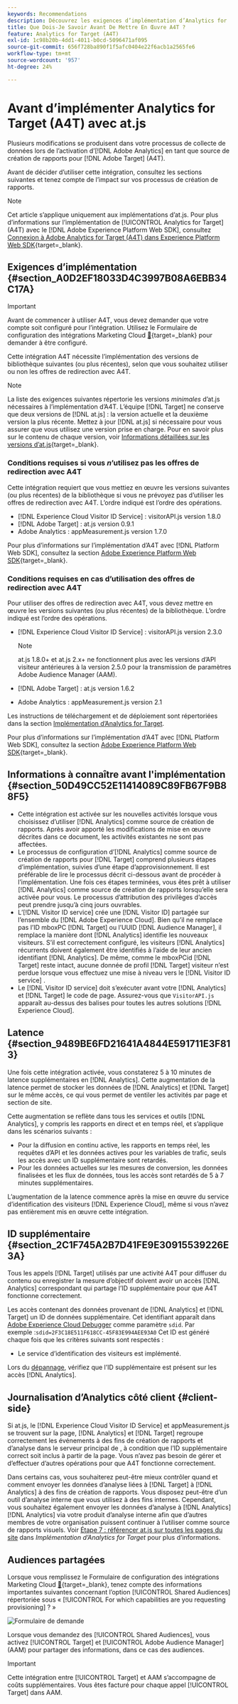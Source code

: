 ```yaml
---
keywords: Recommendations
description: Découvrez les exigences d’implémentation d’Analytics for  [!DNL Target] (A4T) et les éléments à prendre en compte avant d’implémenter cette intégration.
title: Que Dois-Je Savoir Avant De Mettre En Œuvre A4T ?
feature: Analytics for Target (A4T)
exl-id: 1c98b20b-4dd1-4011-b0cd-5096471af095
source-git-commit: 656f728ba890f1f5afc0404e22f6acb1a2565fe6
workflow-type: tm+mt
source-wordcount: '957'
ht-degree: 24%

---
```


# Avant d’implémenter Analytics for Target (A4T) avec at.js

Plusieurs modifications se produisent dans votre processus de collecte de données lors de l’activation d’[!DNL Adobe Analytics] en tant que source de création de rapports pour [!DNL Adobe Target] (A4T).

Avant de décider d’utiliser cette intégration, consultez les sections suivantes et tenez compte de l’impact sur vos processus de création de rapports.

>[!NOTE]
>
>Cet article s’applique uniquement aux implémentations d’at.js. Pour plus d’informations sur l’implémentation de [!UICONTROL Analytics for Target] (A4T) avec le [!DNL Adobe Experience Platform Web SDK], consultez [Connexion à Adobe Analytics for Target (A4T) dans Experience Platform Web SDK](https://experienceleague.adobe.com/docs/target-dev/developer/a4t/overview-a4t.html?lang=fr){target=_blank}.

## Exigences d’implémentation {#section_A0D2EF18033D4C3997B08A6EBB34C17A}

>[!IMPORTANT]
>
>Avant de commencer à utiliser A4T, vous devez demander que votre compte soit configuré pour l’intégration. Utilisez le Formulaire de configuration des intégrations Marketing Cloud [&#128279;](https://survey.adobe.com/jfe/form/SV_ekBHTLSoP5Zki2y){target=_blank} pour demander à être configuré.

Cette intégration A4T nécessite l’implémentation des versions de bibliothèque suivantes (ou plus récentes), selon que vous souhaitez utiliser ou non les offres de redirection avec A4T.

>[!NOTE]
>
>La liste des exigences suivantes répertorie les versions *minimales* d’at.js nécessaires à l’implémentation d’A4T. L’équipe [!DNL Target] ne conserve que deux versions de [!DNL at.js] : la version actuelle et la deuxième version la plus récente. Mettez à jour [!DNL at.js] si nécessaire pour vous assurer que vous utilisez une version prise en charge. Pour en savoir plus sur le contenu de chaque version, voir [Informations détaillées sur les versions d’at.js](https://experienceleague.adobe.com/docs/target-dev/developer/client-side/at-js-implementation/target-atjs-versions.html?lang=fr){target=_blank}.

### Conditions requises si vous *n*’utilisez pas les offres de redirection avec A4T

Cette intégration requiert que vous mettiez en œuvre les versions suivantes (ou plus récentes) de la bibliothèque si vous ne prévoyez pas d’utiliser les offres de redirection avec A4T. L’ordre indiqué est l’ordre des opérations.

* [!DNL Experience Cloud Visitor ID Service] : visitorAPI.js version 1.8.0
* [!DNL Adobe Target] : at.js version 0.9.1
* Adobe Analytics : appMeasurement.js version 1.7.0

Pour plus d’informations sur l’implémentation d’A4T avec [!DNL Platform Web SDK], consultez la section [Adobe Experience Platform Web SDK](https://experienceleague.corp.adobe.com/docs/target-dev/developer/client-side/aep-web-sdk.html?lang=fr){target=_blank}.

### Conditions requises en cas d’utilisation des offres de redirection avec A4T

Pour utiliser des offres de redirection avec A4T, vous devez mettre en œuvre les versions suivantes (ou plus récentes) de la bibliothèque. L’ordre indiqué est l’ordre des opérations.

* [!DNL Experience Cloud Visitor ID Service] : visitorAPI.js version 2.3.0

  >[!NOTE]
  >
  >at.js 1.8.0+ et at.js 2.x+ ne fonctionnent plus avec les versions d’API visiteur antérieures à la version 2.5.0 pour la transmission de paramètres Adobe Audience Manager (AAM).

* [!DNL Adobe Target] : at.js version 1.6.2

* Adobe Analytics : appMeasurement.js version 2.1

Les instructions de téléchargement et de déploiement sont répertoriées dans la section [Implémentation d’Analytics for Target](/help/main/c-integrating-target-with-mac/a4t/a4timplementation.md).

Pour plus d’informations sur l’implémentation d’A4T avec [!DNL Platform Web SDK], consultez la section [Adobe Experience Platform Web SDK](https://experienceleague.corp.adobe.com/docs/target-dev/developer/client-side/aep-web-sdk.html?lang=fr){target=_blank}.

## Informations à connaître avant l&#39;implémentation {#section_50D49CC52E11414089C89FB67F9B88F5}

* Cette intégration est activée sur les nouvelles activités lorsque vous choisissez d’utiliser [!DNL Analytics] comme source de création de rapports. Après avoir apporté les modifications de mise en œuvre décrites dans ce document, les activités existantes ne sont pas affectées.
* Le processus de configuration d’[!DNL Analytics] comme source de création de rapports pour [!DNL Target] comprend plusieurs étapes d’implémentation, suivies d’une étape d’approvisionnement. Il est préférable de lire le processus décrit ci-dessous avant de procéder à l’implémentation. Une fois ces étapes terminées, vous êtes prêt à utiliser [!DNL Analytics] comme source de création de rapports lorsqu’elle sera activée pour vous. Le processus d’attribution des privilèges d’accès peut prendre jusqu’à cinq jours ouvrables.
* L’[!DNL Visitor ID service] crée une [!DNL Visitor ID] partagée sur l’ensemble du [!DNL Adobe Experience Cloud]. Bien qu’il ne remplace pas l’ID mboxPC [!DNL Target] ou l’UUID [!DNL Audience Manager], il remplace la manière dont [!DNL Analytics] identifie les nouveaux visiteurs. S’il est correctement configuré, les visiteurs [!DNL Analytics] récurrents doivent également être identifiés à l’aide de leur ancien identifiant [!DNL Analytics]. De même, comme le mboxPCid [!DNL Target] reste intact, aucune donnée de profil [!DNL Target] visiteur n’est perdue lorsque vous effectuez une mise à niveau vers le [!DNL Visitor ID service] .
* Le [!DNL Visitor ID service] doit s’exécuter avant votre [!DNL Analytics] et [!DNL Target] le code de page. Assurez-vous que `VisitorAPI.js` apparaît au-dessus des balises pour toutes les autres solutions [!DNL Experience Cloud].

## Latence {#section_9489BE6FD21641A4844E591711E3F813}

Une fois cette intégration activée, vous constaterez 5 à 10 minutes de latence supplémentaires en [!DNL Analytics]. Cette augmentation de la latence permet de stocker les données de [!DNL Analytics] et [!DNL Target] sur le même accès, ce qui vous permet de ventiler les activités par page et section de site.

Cette augmentation se reflète dans tous les services et outils [!DNL Analytics], y compris les rapports en direct et en temps réel, et s’applique dans les scénarios suivants :

* Pour la diffusion en continu active, les rapports en temps réel, les requêtes d’API et les données actives pour les variables de trafic, seuls les accès avec un ID supplémentaire sont retardés.
* Pour les données actuelles sur les mesures de conversion, les données finalisées et les flux de données, tous les accès sont retardés de 5 à 7 minutes supplémentaires.

L’augmentation de la latence commence après la mise en œuvre du service d’identification des visiteurs [!DNL Experience Cloud], même si vous n’avez pas entièrement mis en œuvre cette intégration.

## ID supplémentaire {#section_2C1F745A2B7D41FE9E30915539226E3A}

Tous les appels [!DNL Target] utilisés par une activité A4T pour diffuser du contenu ou enregistrer la mesure d’objectif doivent avoir un accès [!DNL Analytics] correspondant qui partage l’ID supplémentaire pour que A4T fonctionne correctement.

Les accès contenant des données provenant de [!DNL Analytics] et [!DNL Target] un ID de données supplémentaire. Cet identifiant apparaît dans [Adobe Experience Cloud Debugger](https://experienceleague.adobe.com/docs/debugger/using/experience-cloud-debugger.html?lang=fr) comme paramètre `sdid`. Par exemple :`sdid=2F3C18E511F618CC-45F83E994AEE93A0` Cet ID est généré chaque fois que les critères suivants sont respectés :

* Le service d’identification des visiteurs est implémenté.

Lors du [dépannage](/help/main/c-integrating-target-with-mac/a4t/c-a4t-troubleshooting/a4t-troubleshooting.md), vérifiez que l’ID supplémentaire est présent sur les accès [!DNL Analytics].

## Journalisation d’Analytics côté client {#client-side}

Si at.js, le [!DNL Experience Cloud Visitor ID Service] et appMeasurement.js se trouvent sur la page, [!DNL Analytics] et [!DNL Target] regroupe correctement les événements à des fins de création de rapports et d’analyse dans le serveur principal de , à condition que l’ID supplémentaire correct soit inclus à partir de la page. Vous n’avez pas besoin de gérer et d’effectuer d’autres opérations pour que A4T fonctionne correctement.

Dans certains cas, vous souhaiterez peut-être mieux contrôler quand et comment envoyer les données d’analyse liées à [!DNL Target] à [!DNL Analytics] à des fins de création de rapports. Vous disposez peut-être d’un outil d’analyse interne que vous utilisez à des fins internes. Cependant, vous souhaitez également envoyer les données d’analyse à [!DNL Analytics] [!DNL Analytics] via votre produit d’analyse interne afin que d’autres membres de votre organisation puissent continuer à l’utiliser comme source de rapports visuels. Voir [Étape 7 : référencer at.js sur toutes les pages du site](/help/main/c-integrating-target-with-mac/a4t/a4timplementation.md#step7) dans *Implémentation d’Analytics for Target* pour plus d’informations.

## Audiences partagées

Lorsque vous remplissez le Formulaire de configuration des intégrations Marketing Cloud [&#128279;](https://survey.adobe.com/jfe/form/SV_ekBHTLSoP5Zki2y){target=_blank}, tenez compte des informations importantes suivantes concernant l’option [!UICONTROL Shared Audiences] répertoriée sous « [!UICONTROL For which capabilities are you requesting provisioning] ? »

![Formulaire de demande](/help/main/c-integrating-target-with-mac/a4t/assets/request-form.png)

Lorsque vous demandez des [!UICONTROL Shared Audiences], vous activez [!UICONTROL Target] et [!UICONTROL Adobe Audience Manager] (AAM) pour partager des informations, dans ce cas des audiences.

>[!IMPORTANT]
>
>Cette intégration entre [!UICONTROL Target] et AAM s’accompagne de coûts supplémentaires. Vous êtes facturé pour chaque appel [!UICONTROL Target] dans AAM.
